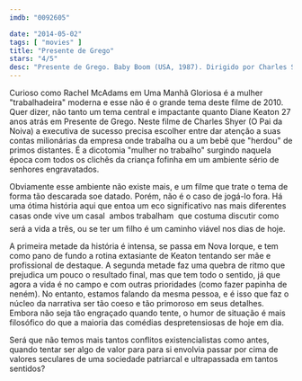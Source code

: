```yaml
---
imdb: "0092605"

date: "2014-05-02"
tags: [ "movies" ]
title: "Presente de Grego"
stars: "4/5"
desc: "Presente de Grego. Baby Boom (USA, 1987). Dirigido por Charles Shyer. Escrito por Nancy Meyers, Charles Shyer. Com Diane Keaton, Sam Shepard, Harold Ramis, Kristina Kennedy, Michelle Kennedy, Sam Wanamaker, James Spader, Pat Hingle, Britt Leach."
---
```

Curioso como Rachel McAdams em Uma Manhã Gloriosa é a mulher "trabalhadeira" moderna e esse não é o grande tema deste filme de 2010. Quer dizer, não tanto um tema central e impactante quanto Diane Keaton 27 anos atrás em Presente de Grego. Neste filme de Charles Shyer (O Pai da Noiva) a executiva de sucesso precisa escolher entre dar atenção a suas contas milionárias da empresa onde trabalha ou a um bebê que "herdou" de primos distantes. É a dicotomia "mulher no trabalho" surgindo naquela época com todos os clichês da criança fofinha em um ambiente sério de senhores engravatados.

Obviamente esse ambiente não existe mais, e um filme que trate o tema de forma tão descarada soe datado. Porém, não é o caso de jogá-lo fora. Há uma ótima história aqui que entoa um eco significativo nas mais diferentes casas onde vive um casal  ambos trabalham  que costuma discutir como será a vida a três, ou se ter um filho é um caminho viável nos dias de hoje.

A primeira metade da história é intensa, se passa em Nova Iorque, e tem como pano de fundo a rotina extasiante de Keaton tentando ser mãe e profissional de destaque. A segunda metade faz uma quebra de ritmo que prejudica um pouco o resultado final, mas que tem todo o sentido, já que agora a vida é no campo e com outras prioridades (como fazer papinha de neném). No entanto, estamos falando da mesma pessoa, e é isso que faz o núcleo da narrativa ser tão coeso e tão primoroso em seus detalhes. Embora não seja tão engraçado quando tente, o humor de situação é mais filosófico do que a maioria das comédias despretensiosas de hoje em dia.

Será que não temos mais tantos conflitos existencialistas como antes, quando tentar ser algo de valor para para si envolvia passar por cima de valores seculares de uma sociedade patriarcal e ultrapassada em tantos sentidos?
